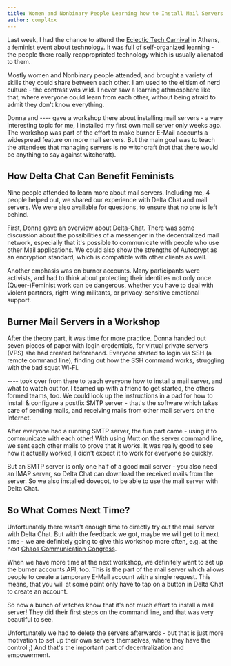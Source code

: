 ```yaml
---
title: Women and Nonbinary People Learning how to Install Mail Servers - Delta Chat at /ETC
author: compl4xx
---
```


Last week, I had the chance to attend the [Eclectic Tech
Carnival](https://eclectictechcarnival.org) in Athens, a feminist event about
technology. It was full of self-organized learning - the people there really
reappropriated technology which is usually alienated to them.

Mostly women and Nonbinary people attended, and brought a variety of skills
they could share between each other. I am used to the elitism of nerd culture -
the contrast was wild. I never saw a learning athmosphere like that, where
everyone could learn from each other, without being afraid to admit they don't
know everything.

Donna and ---- gave a workshop there about installing mail servers - a very
interesting topic for me, I installed my first own mail server only weeks ago.
The workshop was part of the effort to make burner E-Mail accounts a widespread
feature on more mail servers. But the main goal was to teach the attendees that
managing servers is no witchcraft (not that there would be anything to say
against witchcraft).

## How Delta Chat Can Benefit Feminists

Nine people attended to learn more about mail servers. Including me, 4 people
helped out, we shared our experience with Delta Chat and mail servers. We were
also available for questions, to ensure that no one is left behind.

First, Donna gave an overview about Delta-Chat. There was some discussion about
the possibilities of a messenger in the decentralized mail network, especially
that it's possible to communicate with people who use other Mail applications.
We could also show the strengths of Autocrypt as an encryption standard, which
is compatible with other clients as well.

Another emphasis was on burner accounts. Many participants were activists, and
had to think about protecting their identities not only once. (Queer-)Feminist
work can be dangerous, whether you have to deal with violent partners,
right-wing militants, or privacy-sensitive emotional support.

## Burner Mail Servers in a Workshop

After the theory part, it was time for more practice. Donna handed out seven
pieces of paper with login credentials, for virtual private servers (VPS) she
had created beforehand. Everyone started to login via SSH (a remote command
line), finding out how the SSH command works, struggling with the bad squat
Wi-Fi.

---- took over from there to teach everyone how to install a mail server, and
what to watch out for. I teamed up with a friend to get started, the others
formed teams, too. We could look up the instructions in a pad for how to
install & configure a postfix SMTP server - that's the software which takes
care of sending mails, and receiving mails from other mail servers on the
Internet.

After everyone had a running SMTP server, the fun part came - using it to
communicate with each other!  With using Mutt on the server command line, we
sent each other mails to prove that it works. It was really good to see how it
actually worked, I didn't expect it to work for everyone so quickly.

But an SMTP server is only one half of a good mail server - you also need an
IMAP server, so Delta Chat can download the received mails from the server. So
we also installed dovecot, to be able to use the mail server with Delta Chat.

## So What Comes Next Time?

Unfortunately there wasn't enough time to directly try out the mail server with
Delta Chat. But with the feedback we got, maybe we will get to it next time -
we are definitely going to give this workshop more often, e.g. at the next
[Chaos Communication Congress](https://events.ccc.de).

When we have more time at the next workshop, we definitely want to set up the
burner accounts API, too. This is the part of the mail server which allows
people to create a temporary E-Mail account with a single request. This means,
that you will at some point only have to tap on a button in Delta Chat to
create an account.

So now a bunch of witches know that it's not much effort to install a mail
server! They did their first steps on the command line, and that was very
beautiful to see.

Unfortunately we had to delete the servers afterwards - but that is just more
motivation to set up their own servers themselves, where they have the control
;) And that's the important part of decentralization and empowerment.

